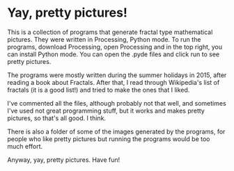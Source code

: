 # Yay, pretty pictures!

This is a collection of programs that generate fractal type mathematical pictures.
They were written in Processing, Python mode. To run the programs, download Processing, open Processing and in the top right, you can install Python mode. You can open the .pyde files and click run to see pretty pictures.

The programs were mostly written during the summer holidays in 2015, after reading a book about Fractals. After that, I read through Wikipedia's list of fractals (it is a good list!) and tried to make the ones that I liked.

I've commented all the files, although probably not that well, and sometimes I've used not great programming stuff, but it works and makes pretty pictures, so that's all good. I think.

There is also a folder of some of the images generated by the programs, for people who like pretty pictures but running the programs would be too much effort.

Anyway, yay, pretty pictures. Have fun!
